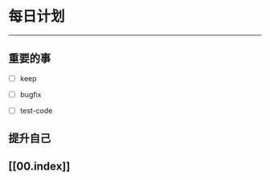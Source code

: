 
# 每日计划
---
## 重要的事

- [ ]  keep
- [ ]  bugfix
- [ ]  test-code



## 提升自己

  



## [[00.index]]










